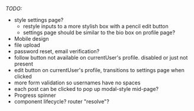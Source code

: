 *TODO:*

- style settings page? 
    - restyle inputs to a more stylish box with a pencil edit button
    - settings page should be similar to the bio box on profile page?
- Mobile design
- file upload
- password reset, email verification?
- follow button not available on currentUser's profile. disabled or just not present
- edit button on currentUser's profile, transitions to settings page when clicked
- more form validation so usernames have no spaces
- each post can be clicked to pop up modal-style mid-page?
- Progress spinner
- component lifecycle? router "resolve"?